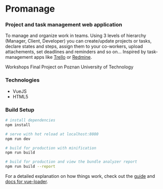 # Promanage
### Project and task management web application
To manage and organize work in teams.
Using 3 levels of hierarchy (Manager, Client, Developer) you can create/update projects or tasks, declare states and steps, assign them to your co-workers, upload attachements, set deadlines and reminders and so on...
Inspired by task-management apps like [Trello](https://trello.com/) or [Redmine](https://www.redmine.org/).

  Workshops Final Project on Poznan University of Technology 

### Technologies
* VueJS
* HTML5

### Build Setup

``` bash
# install dependencies
npm install

# serve with hot reload at localhost:8080
npm run dev

# build for production with minification
npm run build

# build for production and view the bundle analyzer report
npm run build --report
```

For a detailed explanation on how things work, check out the [guide](http://vuejs-templates.github.io/webpack/) and [docs for vue-loader](http://vuejs.github.io/vue-loader).

